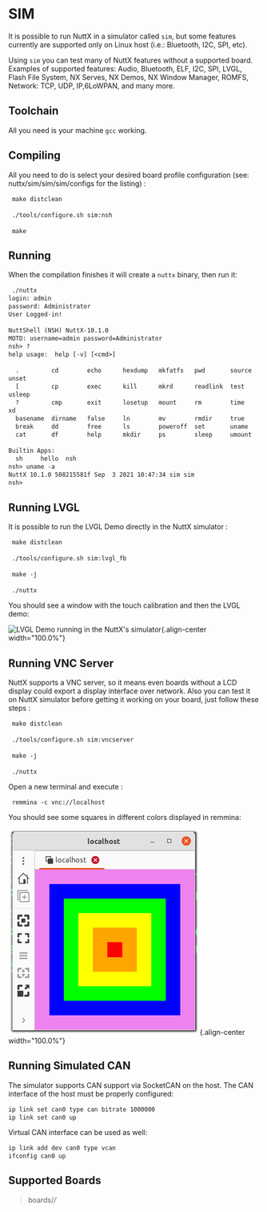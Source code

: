 SIM
===

It is possible to run NuttX in a simulator called `sim`, but some
features currently are supported only on Linux host (i.e.: Bluetooth,
I2C, SPI, etc).

Using `sim` you can test many of NuttX features without a supported
board. Examples of supported features: Audio, Bluetooth, ELF, I2C, SPI,
LVGL, Flash File System, NX Serves, NX Demos, NX Window Manager, ROMFS,
Network: TCP, UDP, IP,6LoWPAN, and many more.

Toolchain
---------

All you need is your machine `gcc` working.

Compiling
---------

All you need to do is select your desired board profile configuration
(see: nuttx/sim/sim/sim/configs for the listing) :

     make distclean

     ./tools/configure.sh sim:nsh

     make

Running
-------

When the compilation finishes it will create a `nuttx` binary, then run
it:

     ./nuttx 
    login: admin
    password: Administrator
    User Logged-in!

    NuttShell (NSH) NuttX-10.1.0
    MOTD: username=admin password=Administrator
    nsh> ?
    help usage:  help [-v] [<cmd>]

      .         cd        echo      hexdump   mkfatfs   pwd       source    unset     
      [         cp        exec      kill      mkrd      readlink  test      usleep    
      ?         cmp       exit      losetup   mount     rm        time      xd        
      basename  dirname   false     ln        mv        rmdir     true      
      break     dd        free      ls        poweroff  set       uname     
      cat       df        help      mkdir     ps        sleep     umount    

    Builtin Apps:
      sh     hello  nsh    
    nsh> uname -a
    NuttX 10.1.0 508215581f Sep  3 2021 10:47:34 sim sim
    nsh>

Running LVGL
------------

It is possible to run the LVGL Demo directly in the NuttX simulator :

     make distclean

     ./tools/configure.sh sim:lvgl_fb

     make -j

     ./nuttx

You should see a window with the touch calibration and then the LVGL
demo:

![LVGL Demo running in the NuttX\'s
simulator](images/lvgl.png){.align-center width="100.0%"}

Running VNC Server
------------------

NuttX supports a VNC server, so it means even boards without a LCD
display could export a display interface over network. Also you can test
it on NuttX simulator before getting it working on your board, just
follow these steps :

     make distclean

     ./tools/configure.sh sim:vncserver

     make -j

     ./nuttx

Open a new terminal and execute :

     remmina -c vnc://localhost

You should see some squares in different colors displayed in remmina:

![remmina connected to sim\'s VNC Server](images/vnc.png){.align-center
width="100.0%"}

Running Simulated CAN
---------------------

The simulator supports CAN support via SocketCAN on the host. The CAN
interface of the host must be properly configured:

    ip link set can0 type can bitrate 1000000
    ip link set can0 up

Virtual CAN interface can be used as well:

    ip link add dev can0 type vcan
    ifconfig can0 up

Supported Boards
----------------

> boards/*/*

